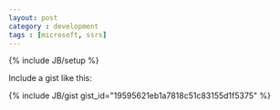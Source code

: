 ```yaml
---
layout: post
category : development
tags : [microsoft, ssrs]
---
```

{% include JB/setup %}

Include a gist like this:

{% include JB/gist gist_id="19595621eb1a7818c51c83155d1f5375" %}

